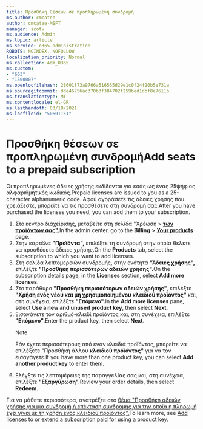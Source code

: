 ```yaml
---
title: Προσθήκη θέσεων σε προπληρωμένη συνδρομή
ms.author: cmcatee
author: cmcatee-MSFT
manager: scotv
ms.audience: Admin
ms.topic: article
ms.service: o365-administration
ROBOTS: NOINDEX, NOFOLLOW
localization_priority: Normal
ms.collection: Adm_O365
ms.custom:
- "663"
- "1500007"
ms.openlocfilehash: 28601f73a9766a516565d29e1c0f24f20b5e731a
ms.sourcegitcommit: dde46756ac370b3f384702f259bed1dbf8e7611b
ms.translationtype: MT
ms.contentlocale: el-GR
ms.lasthandoff: 03/10/2021
ms.locfileid: "50601151"
---
```

# <a name="add-seats-to-a-prepaid-subscription"></a><span data-ttu-id="63e1e-102">Προσθήκη θέσεων σε προπληρωμένη συνδρομή</span><span class="sxs-lookup"><span data-stu-id="63e1e-102">Add seats to a prepaid subscription</span></span>

<span data-ttu-id="63e1e-103">Οι προπληρωμένες άδειες χρήσης εκδίδονται για εσάς ως ένας 25ψήφιος αλφαριθμητικός κωδικός.</span><span class="sxs-lookup"><span data-stu-id="63e1e-103">Prepaid licenses are issued to you as a 25-character alphanumeric code.</span></span> <span data-ttu-id="63e1e-104">Αφού αγοράσετε τις άδειες χρήσης που χρειάζεστε, μπορείτε να τις προσθέσετε στη συνδρομή σας.</span><span class="sxs-lookup"><span data-stu-id="63e1e-104">After you have purchased the licenses you need, you can add them to your subscription.</span></span>

1. <span data-ttu-id="63e1e-105">Στο κέντρο διαχείρισης, μεταβείτε στη σελίδα "Χρέωση   >  **[των προϊόντων σας".](https://go.microsoft.com/fwlink/p/?linkid=842054)**</span><span class="sxs-lookup"><span data-stu-id="63e1e-105">In the admin center, go to the **Billing** > **[Your products](https://go.microsoft.com/fwlink/p/?linkid=842054)** page.</span></span>
2. <span data-ttu-id="63e1e-106">Στην καρτέλα **"Προϊόντα",** επιλέξτε τη συνδρομή στην οποία θέλετε να προσθέσετε άδειες χρήσης.</span><span class="sxs-lookup"><span data-stu-id="63e1e-106">On the **Products** tab, select the subscription to which you want to add licenses.</span></span>
3. <span data-ttu-id="63e1e-107">Στη σελίδα λεπτομερειών συνδρομής, στην ενότητα **"Άδειες χρήσης",** επιλέξτε **"Προσθήκη περισσότερων αδειών χρήσης".**</span><span class="sxs-lookup"><span data-stu-id="63e1e-107">On the subscription details page, in the **Licenses** section, select **Add more licenses**.</span></span>
4. <span data-ttu-id="63e1e-108">Στο παράθυρο **"Προσθήκη περισσότερων αδειών χρήσης",** επιλέξτε **"Χρήση ενός νέου και μη χρησιμοποιημένου κλειδιού προϊόντος"** και, στη συνέχεια, επιλέξτε **"Επόμενο".**</span><span class="sxs-lookup"><span data-stu-id="63e1e-108">In the **Add more licenses** pane, select **Use a new and unused product key**, then select **Next**.</span></span>
5. <span data-ttu-id="63e1e-109">Εισαγάγετε τον αριθμό-κλειδί προϊόντος και, στη συνέχεια, επιλέξτε **"Επόμενο".**</span><span class="sxs-lookup"><span data-stu-id="63e1e-109">Enter the product key, then select **Next**.</span></span>
    > [!NOTE]
    > <span data-ttu-id="63e1e-110">Εάν έχετε περισσότερους από έναν κλειδιά προϊόντος, μπορείτε να επιλέξετε "Προσθήκη άλλου **κλειδιού προϊόντος"** για να τον εισαγάγετε.</span><span class="sxs-lookup"><span data-stu-id="63e1e-110">If you have more than one product key, you can select **Add another product key** to enter them.</span></span>
6. <span data-ttu-id="63e1e-111">Ελέγξτε τις λεπτομέρειες της παραγγελίας σας και, στη συνέχεια, επιλέξτε **"Εξαργύρωση".**</span><span class="sxs-lookup"><span data-stu-id="63e1e-111">Review your order details, then select **Redeem**.</span></span>

<span data-ttu-id="63e1e-112">Για να μάθετε περισσότερα, ανατρέξτε στο [θέμα "Προσθήκη αδειών χρήσης για μια συνδρομή ή επέκταση συνδρομής για την οποία η πληρωμή έχει γίνει με τη χρήση ενός κλειδιού προϊόντος".](https://docs.microsoft.com/microsoft-365/commerce/licenses/add-licenses-using-product-key)</span><span class="sxs-lookup"><span data-stu-id="63e1e-112">To learn more, see [Add licenses to or extend a subscription paid for using a product key](https://docs.microsoft.com/microsoft-365/commerce/licenses/add-licenses-using-product-key).</span></span>